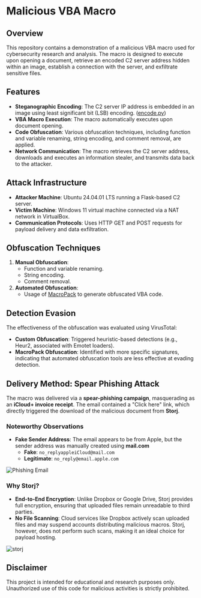 # Malicious VBA Macro

## Overview
This repository contains a demonstration of a malicious VBA macro used for cybersecurity research and analysis. The macro is designed to execute upon opening a document, retrieve an encoded C2 server address hidden within an image, establish a connection with the server, and exfiltrate sensitive files.

## Features
- **Steganographic Encoding**: The C2 server IP address is embedded in an image using least significant bit (LSB) encoding. ([encode.py](https://raw.githubusercontent.com/emmekappaa/MacroVBA_Project/refs/heads/master/codifica_decofica/codifica_ip.py?token=GHSAT0AAAAAAC62ZG7CO7XHNJLP5GC5BDBOZ6F6CSA))
- **VBA Macro Execution**: The macro automatically executes upon document opening.
- **Code Obfuscation**: Various obfuscation techniques, including function and variable renaming, string encoding, and comment removal, are applied.
- **Network Communication**: The macro retrieves the C2 server address, downloads and executes an information stealer, and transmits data back to the attacker.

## Attack Infrastructure
- **Attacker Machine**: Ubuntu 24.04.01 LTS running a Flask-based C2 server.
- **Victim Machine**: Windows 11 virtual machine connected via a NAT network in VirtualBox.
- **Communication Protocols**: Uses HTTP GET and POST requests for payload delivery and data exfiltration.

## Obfuscation Techniques
1. **Manual Obfuscation**: 
   - Function and variable renaming.
   - String encoding.
   - Comment removal.
2. **Automated Obfuscation**:
   - Usage of [MacroPack](https://github.com/sevagas/macro_pack) to generate obfuscated VBA code.
   
## Detection Evasion
The effectiveness of the obfuscation was evaluated using VirusTotal:
- **Custom Obfuscation**: Triggered heuristic-based detections (e.g., Heur2, associated with Emotet loaders).
- **MacroPack Obfuscation**: Identified with more specific signatures, indicating that automated obfuscation tools are less effective at evading detection.

## Delivery Method: Spear Phishing Attack
The macro was delivered via a **spear-phishing campaign**, masquerading as an **iCloud+ invoice receipt**. The email contained a "Click here" link, which directly triggered the download of the malicious document from **Storj**.
### Noteworthy Observations  
- **Fake Sender Address**: The email appears to be from Apple, but the sender address was manually created using **mail.com**  
  - **Fake**: `no_replyappleiCloud@mail.com`  
  - **Legitimate**: `no_reply@email.apple.com` 

![Phishing Email](https://github.com/user-attachments/assets/72e2cd44-8559-4444-8b01-ac88d719fa10)


### Why Storj?
- **End-to-End Encryption**: Unlike Dropbox or Google Drive, Storj provides full encryption, ensuring that uploaded files remain unreadable to third parties.
- **No File Scanning**: Cloud services like Dropbox actively scan uploaded files and may suspend accounts distributing malicious macros. Storj, however, does not perform such scans, making it an ideal choice for payload hosting.


![storj](https://github.com/user-attachments/assets/26620649-a7ba-424b-8777-af9d3b2f7518)


## Disclaimer
This project is intended for educational and research purposes only. Unauthorized use of this code for malicious activities is strictly prohibited.
